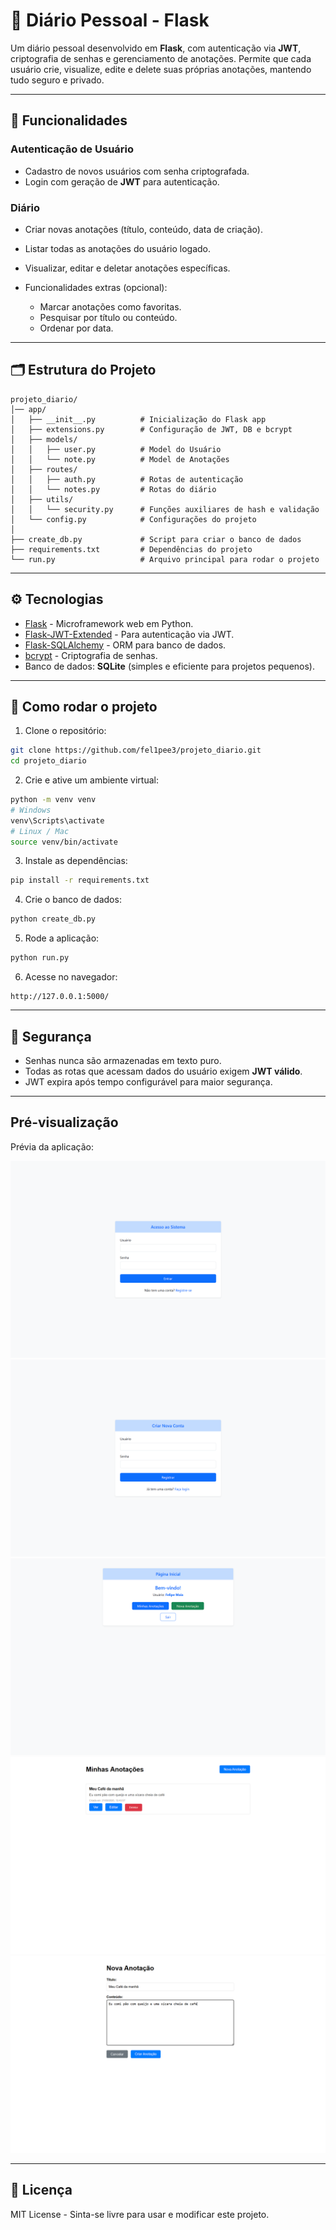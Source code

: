 # 📝 Diário Pessoal - Flask

Um diário pessoal desenvolvido em **Flask**, com autenticação via **JWT**, criptografia de senhas e gerenciamento de anotações.
Permite que cada usuário crie, visualize, edite e delete suas próprias anotações, mantendo tudo seguro e privado.

---

## 📌 Funcionalidades

### Autenticação de Usuário

* Cadastro de novos usuários com senha criptografada.
* Login com geração de **JWT** para autenticação.

### Diário

* Criar novas anotações (título, conteúdo, data de criação).
* Listar todas as anotações do usuário logado.
* Visualizar, editar e deletar anotações específicas.
* Funcionalidades extras (opcional):

  * Marcar anotações como favoritas.
  * Pesquisar por título ou conteúdo.
  * Ordenar por data.

---

## 🗂 Estrutura do Projeto

```
projeto_diario/
│── app/
│   ├── __init__.py          # Inicialização do Flask app
│   ├── extensions.py        # Configuração de JWT, DB e bcrypt
│   ├── models/
│   │   ├── user.py          # Model do Usuário
│   │   └── note.py          # Model de Anotações
│   ├── routes/
│   │   ├── auth.py          # Rotas de autenticação
│   │   └── notes.py         # Rotas do diário
│   ├── utils/
│   │   └── security.py      # Funções auxiliares de hash e validação
│   └── config.py            # Configurações do projeto
│
├── create_db.py             # Script para criar o banco de dados
├── requirements.txt         # Dependências do projeto
└── run.py                   # Arquivo principal para rodar o projeto
```

---

## ⚙️ Tecnologias

* [Flask](https://flask.palletsprojects.com/) - Microframework web em Python.
* [Flask-JWT-Extended](https://flask-jwt-extended.readthedocs.io/) - Para autenticação via JWT.
* [Flask-SQLAlchemy](https://flask-sqlalchemy.palletsprojects.com/) - ORM para banco de dados.
* [bcrypt](https://pypi.org/project/bcrypt/) - Criptografia de senhas.
* Banco de dados: **SQLite** (simples e eficiente para projetos pequenos).

---

## 🚀 Como rodar o projeto

1. Clone o repositório:

```bash
git clone https://github.com/fel1pee3/projeto_diario.git
cd projeto_diario
```

2. Crie e ative um ambiente virtual:

```bash
python -m venv venv
# Windows
venv\Scripts\activate
# Linux / Mac
source venv/bin/activate
```

3. Instale as dependências:

```bash
pip install -r requirements.txt
```

4. Crie o banco de dados:

```bash
python create_db.py
```

5. Rode a aplicação:

```bash
python run.py
```

6. Acesse no navegador:

```
http://127.0.0.1:5000/
```

---

## 🔐 Segurança

* Senhas nunca são armazenadas em texto puro.
* Todas as rotas que acessam dados do usuário exigem **JWT válido**.
* JWT expira após tempo configurável para maior segurança.

---

## Pré-visualização
Prévia da aplicação:

![Imagem da Aplicação](app/static/imagensProjeto/tela-login.png)
![Imagem da Aplicação](app/static/imagensProjeto/tela-registro.png)
![Imagem da Aplicação](app/static/imagensProjeto/tela-home.png)
![Imagem da Aplicação](app/static/imagensProjeto/tela-lista.png)
![Imagem da Aplicação](app/static/imagensProjeto/tela-criar.png)

---

## 📄 Licença

MIT License - Sinta-se livre para usar e modificar este projeto.
